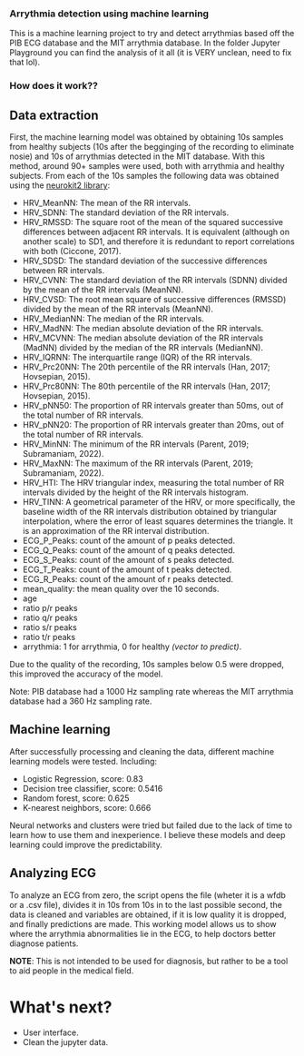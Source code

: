 ### Arrythmia detection using machine learning

This is a machine learning project to try and detect arrythmias based off the PIB ECG database and the MIT arrythmia database. In the folder Jupyter Playground you can find the analysis of it all (it is VERY unclean, need to fix that lol).

### How does it work??

## Data extraction

First, the machine learning model was obtained by obtaining 10s samples from healthy subjects (10s after the begginging of the recording to eliminate nosie) and 10s of arrythmias detected in the MIT database.
With this method, around 90+ samples were used, both with arrythmia and healthy subjects. From each of the 10s samples the following data was obtained using the [neurokit2 library](https://neuropsychology.github.io/NeuroKit/):
- HRV_MeanNN: The mean of the RR intervals.
- HRV_SDNN: The standard deviation of the RR intervals.
- HRV_RMSSD: The square root of the mean of the squared successive differences between adjacent RR intervals. It is equivalent (although on another scale) to SD1, and therefore it is redundant to report correlations with both (Ciccone, 2017).
- HRV_SDSD: The standard deviation of the successive differences between RR intervals.
- HRV_CVNN: The standard deviation of the RR intervals (SDNN) divided by the mean of the RR intervals (MeanNN).
- HRV_CVSD: The root mean square of successive differences (RMSSD) divided by the mean of the RR intervals (MeanNN).
- HRV_MedianNN: The median of the RR intervals.
- HRV_MadNN: The median absolute deviation of the RR intervals.
- HRV_MCVNN: The median absolute deviation of the RR intervals (MadNN) divided by the median of the RR intervals (MedianNN).
- HRV_IQRNN: The interquartile range (IQR) of the RR intervals.
- HRV_Prc20NN: The 20th percentile of the RR intervals (Han, 2017; Hovsepian, 2015).
- HRV_Prc80NN: The 80th percentile of the RR intervals (Han, 2017; Hovsepian, 2015).
- HRV_pNN50: The proportion of RR intervals greater than 50ms, out of the total number of RR intervals.
- HRV_pNN20: The proportion of RR intervals greater than 20ms, out of the total number of RR intervals.
- HRV_MinNN: The minimum of the RR intervals (Parent, 2019; Subramaniam, 2022).
- HRV_MaxNN: The maximum of the RR intervals (Parent, 2019; Subramaniam, 2022).
- HRV_HTI: The HRV triangular index, measuring the total number of RR intervals divided by the height of the RR intervals histogram.
- HRV_TINN: A geometrical parameter of the HRV, or more specifically, the baseline width of the RR intervals distribution obtained by triangular interpolation, where the error of least squares determines the triangle. It is an approximation of the RR interval distribution.
- ECG_P_Peaks: count of the amount of p peaks detected.
- ECG_Q_Peaks: count of the amount of q peaks detected.
- ECG_S_Peaks: count of the amount of s peaks detected.
- ECG_T_Peaks: count of the amount of t peaks detected.
- ECG_R_Peaks: count of the amount of r peaks detected.
- mean_quality: the mean quality over the 10 seconds.
- age
- ratio p/r peaks
- ratio q/r peaks
- ratio s/r peaks
- ratio t/r peaks
- arrythmia: 1 for arrythmia, 0 for healthy *(vector to predict)*.

Due to the quality of the recording, 10s samples below 0.5 were dropped, this improved the accuracy of the model.

Note: PIB database had a 1000 Hz sampling rate whereas the MIT arrythmia database had a 360 Hz sampling rate.

## Machine learning

After successfully processing and cleaning the data, different machine learning models were tested. Including:
- Logistic Regression, score: 0.83
- Decision tree classifier, score: 0.5416
- Random forest, score: 0.625
- K-nearest neighbors, score: 0.666

Neural networks and clusters were tried but failed due to the lack of time to learn how to use them and inexperience. I believe these models and deep learning could improve the predictability.

## Analyzing ECG

To analyze an ECG from zero, the script opens the file (wheter it is a wfdb or a .csv file), divides it in 10s from 10s in to the last possible second, the data is cleaned and variables are obtained, if it is low quality it is dropped, and finally predictions are made. This working model allows us to show where the arrythmia abnormalities lie in the ECG, to help doctors better diagnose patients.

**NOTE**: This is not intended to be used for diagnosis, but rather to be a tool to aid people in the medical field.

# What's next?

- User interface.
- Clean the jupyter data.

